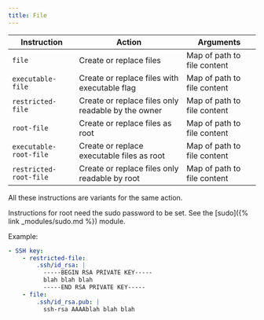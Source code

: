```yaml
---
title: File
---
```


| Instruction            | Action                                             | Arguments                   |
| ---------------------- | -------------------------------------------------- | --------------------------- |
| `file`                 | Create or replace files                            | Map of path to file content |
| `executable-file`      | Create or replace files with executable flag       | Map of path to file content |
| `restricted-file`      | Create or replace files only readable by the owner | Map of path to file content |
| `root-file`            | Create or replace files as root                    | Map of path to file content |
| `executable-root-file` | Create or replace executable files as root         | Map of path to file content |
| `restricted-root-file` | Create or replace files only readable by root      | Map of path to file content |

All these instructions are variants for the same action.

Instructions for root need the sudo password to be set. See the [sudo]({% link _modules/sudo.md %}) module.

Example:

```yaml
- SSH key:
    - restricted-file:
        .ssh/id_rsa: |
          -----BEGIN RSA PRIVATE KEY-----
          blah blah blah
          -----END RSA PRIVATE KEY-----
    - file:
        .ssh/id_rsa.pub: |
          ssh-rsa AAAAblah blah blah
```
